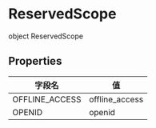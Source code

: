 # ReservedScope


object ReservedScope

## Properties

| 字段名 | 值 |
|---|---|
| OFFLINE_ACCESS | offline_access |
| OPENID | openid |
